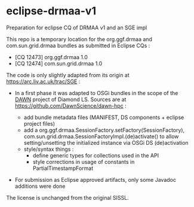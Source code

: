 # eclipse-drmaa-v1
Preparation for eclipse CQ of DRMAA v1 and an SGE impl

This repo is a temporary location for the org.ggf.drmaa and com.sun.grid.drmaa bundles as submitted in Eclipse CQs :
* [CQ 12473] org.ggf.drmaa 1.0
* [CQ 12474] com.sun.grid.drmaa 1.0

The code is only slightly adapted from its origin at https://arc.liv.ac.uk/trac/SGE :
* In a first phase it was adapted to OSGi bundles in the scope of the [DAWN](http://dawnsci.org/) project of Diamond LS. Sources are at https://github.com/DawnScience/dawn-hpc :
  * add bundle metadata files (MANIFEST, DS components + eclipse project files)
  * add a org.ggf.drmaa.SessionFactory.setFactory(SessionFactory), com.sun.grid.drmaa.SessionFactoryImpl.(de)activate() to allow setting/unsetting the initialized instance via OSGi DS (de)activation
  * style/syntax things : 
    * define generic types for collections used in the API
    * style corrections in usage of constants in PartialTimestampFormat
  
* For submission as Eclipse approved artifacts, only some Javadoc additions were done

The license is unchanged from the original SISSL.
